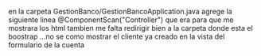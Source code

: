 en la carpeta GestionBanco/GestionBancoApplication.java agrege la siguiente linea @ComponentScan("Controller") que era para que me mostrara los html
tambien me falta redirigir bien a la carpeta donde esta el boostrap 
...no se como mostrar el cliente ya creado en la vista del formulario de la cuenta

